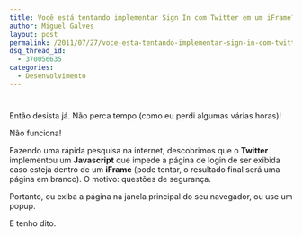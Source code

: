 ```yaml
---
title: Você está tentando implementar Sign In com Twitter em um iFrame?
author: Miguel Galves
layout: post
permalink: /2011/07/27/voce-esta-tentando-implementar-sign-in-com-twitter-em-um-iframe/
dsq_thread_id:
  - 370056635
categories:
  - Desenvolvimento
---
```

# 

Então desista já. Não perca tempo (como eu perdi algumas várias horas)!

Não funciona!

Fazendo uma rápida pesquisa na internet, descobrimos que o **Twitter** implementou um **Javascript** que impede a página de login de ser exibida caso esteja dentro de um **iFrame** (pode tentar, o resultado final será uma página em branco). O motivo: questões de segurança.

Portanto, ou exiba a página na janela principal do seu navegador, ou use um popup.

E tenho dito.